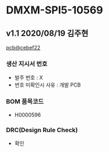 # DMXM-SPI5-10569

## v1.1 2020/08/19 김주현
[pcb@cebef22](https://github.com/enthusapp/pcb/commit/cebef22095f33148b69a6e07b15204d9aecda631)

### 생산 지시서 번호
* 발주 번호 : X
* 번호 미확인시 사유 : 개발 PCB

###  BOM 품목코드
* H0000596

### DRC(Design Rule Check)
* 확인
